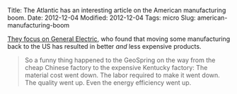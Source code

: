 Title: The Atlantic has an interesting article on the American manufacturing boom.
Date: 2012-12-04
Modified: 2012-12-04
Tags: micro
Slug: american-manufacturing-boom

[They focus on General Electric](http://www.theatlantic.com/magazine/print/2012/12/the-insourcing-boom/309166/), who found that moving some manufacturing back to the US has resulted in better *and* less expensive products.

> So a funny thing happened to the GeoSpring on the way from the cheap Chinese factory to the expensive Kentucky factory: The material cost went down. The labor required to make it went down. The quality went up. Even the energy efficiency went up.
